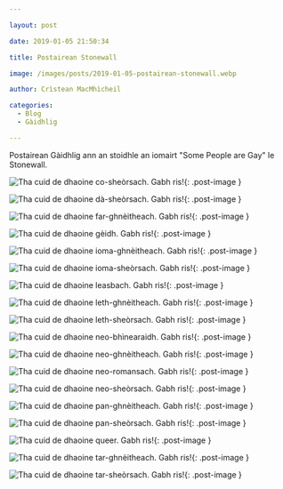 ```yaml
---

layout: post

date: 2019-01-05 21:50:34

title: Postairean Stonewall

image: /images/posts/2019-01-05-postairean-stonewall.webp

author: Crìstean MacMhìcheil

categories:
  - Blog
  - Gàidhlig

---
```


Postairean Gàidhlig ann an stoidhle an iomairt "Some People are Gay" le Stonewall.

![Tha cuid de dhaoine co-sheòrsach. Gabh ris!](/images/posts/2019-01-05-postairean-stonewall-co-sheorsach.webp){: .post-image }

![Tha cuid de dhaoine dà-sheòrsach. Gabh ris!](/images/posts/2019-01-05-postairean-stonewall-da-sheorsach.webp){: .post-image }

![Tha cuid de dhaoine far-ghnèitheach. Gabh ris!](/images/posts/2019-01-05-postairean-stonewall-far-ghneitheach.webp){: .post-image }

![Tha cuid de dhaoine gèidh. Gabh ris!](/images/posts/2019-01-05-postairean-stonewall-geidh.webp){: .post-image }

![Tha cuid de dhaoine ioma-ghnèitheach. Gabh ris!](/images/posts/2019-01-05-postairean-stonewall-ioma-ghneitheach.webp){: .post-image }

![Tha cuid de dhaoine ioma-sheòrsach. Gabh ris!](/images/posts/2019-01-05-postairean-stonewall-ioma-sheorsach.webp){: .post-image }

![Tha cuid de dhaoine leasbach. Gabh ris!](/images/posts/2019-01-05-postairean-stonewall-leasbach.webp){: .post-image }

![Tha cuid de dhaoine leth-ghnèitheach. Gabh ris!](/images/posts/2019-01-05-postairean-stonewall-leth-ghneitheach.webp){: .post-image }

![Tha cuid de dhaoine leth-sheòrsach. Gabh ris!](/images/posts/2019-01-05-postairean-stonewall-leth-sheorsach.webp){: .post-image }

![Tha cuid de dhaoine neo-bhìnearaidh. Gabh ris!](/images/posts/2019-01-05-postairean-stonewall-neo-bhinearaidh.webp){: .post-image }

![Tha cuid de dhaoine neo-ghnèitheach. Gabh ris!](/images/posts/2019-01-05-postairean-stonewall-neo-ghneitheach.webp){: .post-image }

![Tha cuid de dhaoine neo-romansach. Gabh ris!](/images/posts/2019-01-05-postairean-stonewall-neo-romansach.webp){: .post-image }

![Tha cuid de dhaoine neo-sheòrsach. Gabh ris!](/images/posts/2019-01-05-postairean-stonewall-neo-sheorsach.webp){: .post-image }

![Tha cuid de dhaoine pan-ghnèitheach. Gabh ris!](/images/posts/2019-01-05-postairean-stonewall-pan-ghneitheach.webp){: .post-image }

![Tha cuid de dhaoine pan-sheòrsach. Gabh ris!](/images/posts/2019-01-05-postairean-stonewall-pan-sheorsach.webp){: .post-image }

![Tha cuid de dhaoine queer. Gabh ris!](/images/posts/2019-01-05-postairean-stonewall-queer.webp){: .post-image }

![Tha cuid de dhaoine tar-ghnèitheach. Gabh ris!](/images/posts/2019-01-05-postairean-stonewall-tar-ghneitheach.webp){: .post-image }

![Tha cuid de dhaoine tar-sheòrsach. Gabh ris!](/images/posts/2019-01-05-postairean-stonewall-tar-sheorsach.webp){: .post-image }
